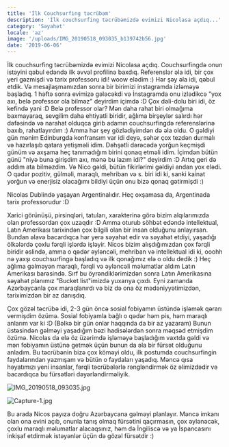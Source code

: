 ```yaml
---
title: 'İlk Couchsurfing təcrübəm'
description: 'İlk couchsurfing təcrübəmizdə evimizi Nicolasa açdıq...'
category: 'Səyahət'
locale: 'az'
image: '/uploads/IMG_20190518_093035_b139742b56.jpg'
date: '2019-06-06'
---
```


İlk couchsurfing təcrübəmizdə evimizi Nicolasa açdıq. Couchsurfingdə onun istəyini qəbul edəndə ilk əvvəl profilinə baxdıq. Referenslər əla idi, bir çox yeri gəzmişdi və tarix professoru idi! woow elədim :) Hər şəy əla idi, qəbul etdik. Və mesajlaşmamızdan sonra bir birimizi instagramda izləməyə başladıq. 1 həftə sonra evimizə gələcəkdi və İnstagramda onu izlədikcə "yox axı, belə professor ola bilməz" deyirdim içimdə :D Çox dəli-dolu biri idi, öz kefində yani :D Belə professor olar?  Mən daha rahat biri olmağıma baxmayaraq, sevgilim daha ehtiyatli biridir, ağlıma birşeylər salırdı hər dəfəsində və narahat olduqca girib adamın couchsurfingdə referenslərinə baxıb, rahatlayırdım :) Amma hər şey gözlədiyimdən də əla oldu. O gəldiyi gün mənim Edinburgda konfransım var idi deyə, səhər çox tezdən durmalı və hazırlaşıb qatara yetişməli idim. Dəhşətli dərəcədə yorğun keçmişdi günüm və axşama heç tanımadığım birini qonaq etməli idim. İçimdən bütün günü "niyə buna girişdim axı, mənə bu lazım idi?" deyirdim :D Artıq geri də addım ata bilməzdim. Və Nico gəldi, bütün fikirlərimi gəldiyi andan yox elədi. O qədər pozitiv, gülməli, maraqlı, mehriban və s. biri idi ki, sanki kainat yorğun və enerjisiz olacağımı bildiyi üçün onu bizə qonaq gətirmişdi :)

Nicolas Dublində yaşayan Argentinalıdır. Heç oxşamasa da, Argentinada tarix professorudur :D

Xarici görünüşü, pirsinqləri, tatuları, xarakterinə görə bizim alqılarımızda olan professordan çox uzaqdır :D Amma oturub söhbət edəndə intellektual, Latın Amerikası tarixindən çox bilgili olan bir insan olduğunu anlayırsan. Bundan əlavə bacardıqca hər yerə səyahət edir və səyahət etdiyi, yaşadığı ölkələrdə çoxlu fərqli işlərdə işləyir. Nicos bizim alışdığımızdan çox fərqli biridir əslində, amma o qədər əyləncəli, mehriban və intellektual idi ki, ooohh nə yaxşı couchsurfingə başladıq və ilk qonağımız elə o oldu dedik :) Heç ağlıma gəlməyən maraqlı, fərqli və əyləncəli məlumatlar aldım Latın Amerikası barəsində. Sırf bu öyrəndiklərimizdən sonra Latın Amerikasına səyahət planımız "Bucket list"imizdə yuxarıya çıxdı. Eyni zamanda Azərbaycanla çox maraqlanırdı və biz də ona öz mədəniyyətimizdən, tariximizdən bir az danışdıq.

Çox gözəl təcrübə idi, 2-3 gün öncə sosial fobiyamın üstündə işləmək qərarı vermişdim özümə. Sosial fobiyamla bağlı o qədər həm pis, həm maraqlı anlarım var ki :D (Bəlkə bir gün onlar haqqında da bir az yazaram)  Bunun üstəsindən gəlməyi yaşadığım bəzi hadisələrdən sonra məqsəd etmişdim özümə. Nicolas da elə öz üzərimdə işləməyə başladığım vaxtda gəldi və mən fobiyamın üstünə getmək üçün bunun da əla bir fürsət olduğunu anladım. Bu təcrübənin bizə çox köməyi oldu, ilk postumda couchsurfingin faydalarından yazmışam və bütün o faydaları yaşadıq. Məncə qısa həyatımızı yeni insanlar, fərqli təcrübələrlə rəngləndirmək öz əlimizdədir və bacardıqca bu fürsətləri dəyərləndirməliyik.

![IMG_20190518_093035.jpg](/uploads/IMG_20190518_093035_b139742b56.jpg)

![Capture-1.jpg](/uploads/Capture_1_3550cff0d9.jpg)

Bu arada Nicos payıza doğru Azərbaycana gəlməyi planlayır. Məncə imkanı olan ona evini açıb, onunla tanış olmaq fürsətini qaçırmasın, çox əylənəcək, çoxlu maraqlı məlumatlar alacaqsınız, həm də İngiliscə və ya İspancasını inkişaf etdirmək istəyənlər üçün də gözəl fürsətdir :)

